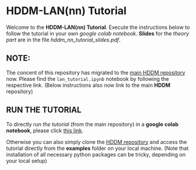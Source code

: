 # HDDM-LAN(nn) Tutorial

Welcome to the **HDDM-LAN(nn) Tutorial**. Execute the instructions below to follow the tutorial in your own *google colab notebook*.
**Slides** for the *theory part* are in the file *hddm_nn_tutorial_slides.pdf*. 

## NOTE:

The concent of this repository has migrated to the [main HDDM repository](https://github.com/hddm-devs/hddm/tree/master/hddm/examples) now. Please find the `lan_tutorial.ipynb` notebook by following the respective link. (Below instructions also now link to the main **HDDM** repository)

## RUN THE TUTORIAL

To directly *run the tutorial* (from the main repository) in a **google colab notebook**, please click [this link](https://githubtocolab.com/hddm-devs/hddm/blob/master/hddm/examples/lan_tutorial.ipynb). 

Otherwise you can also simply clone the [HDDM repository](https://github.com/hddm-devs/hddm/tree/master) and access the tutorial directly from the **examples** folder on your local machine. (Note that installation of all necessary python packages can be tricky, depending on your local setup)
